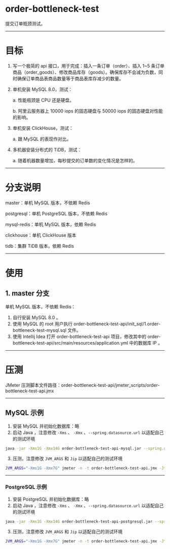 # order-bottleneck-test
提交订单瓶颈测试。

***

# 目标

1. 写一个极简的 api 接口，用于完成：插入一条订单（order）、插入 1~5 条订单商品（order_goods）、修改商品库存（goods）。确保库存不会减为负数，同时确保订单商品表商品数量等于商品表库存减少的数量。

2. 单机安装 MySQL 8.0，测试：

   a. 性能瓶颈是 CPU 还是硬盘。

   b. 阿里云服务器上 10000 iops 的固态硬盘与 50000 iops 的固态硬盘对性能的影响。

3. 单机安装 ClickHouse，测试：

   a. 跟 MySQL 的表现作对比。

4. 多机器安装分布式的 TiDB，测试：

   a. 随着机器数量增加，每秒提交的订单数的变化情况是怎样的。

***

# 分支说明

master：单机 MySQL 版本，不依赖 Redis

postgresql：单机 PostgreSQL 版本，不依赖 Redis

mysql-redis：单机 MySQL 版本，依赖 Redis

clickhouse：单机 ClickHouse 版本

tidb：集群 TiDB 版本，依赖 Redis

***

# 使用


## 1. master 分支

单机 MySQL 版本，不依赖 Redis：

1. 自行安装 MySQL 8.0 。
2. 使用 MySQL 的 root 用户执行 order-bottleneck-test-api/init_sql/1.order-bottleneck-test-mysql.sql 文件。
3. 使用 Intellij Idea 打开 order-bottleneck-test-api 项目，修改其中的 order-bottleneck-test-api/src/main/resources/application.yml 中的数据库 IP 。

---

# 压测

JMeter 压测脚本文件路径：order-bottleneck-test-api/jmeter_scripts/order-bottleneck-test-api.jmx

---

## MySQL 示例

1. 安装 MySQL 并初始化数据库：略
2. 启动 Java ，注意修改 `-Xms` 、 `-Xmx` 、`--spring.datasource.url` 以适配自己的测试环境

```sh
java -jar -Xms1G -Xmx14G order-bottleneck-test-api-mysql.jar --spring.datasource.url="jdbc:mysql://172.24.79.174:3306/order_bottleneck_test?useSSL=false&useUnicode=true&characterEncoding=UTF-8&zeroDateTimeBehavior=convertToNull&transformedBitIsBoolean=true&serverTimezone=GMT%2B8&nullCatalogMeansCurrent=true&allowPublicKeyRetrieval=true"
```

3. 压测，注意修改 `JVM_ARGS` 和 `Jip` 以适配自己的测试环境

```sh
JVM_ARGS="-Xms1G -Xmx7G" jmeter -n -t order-bottleneck-test-api.jmx -Jthreads=20 -Jrampup=2 -Jduration=180 -Jip=172.24.79.173 -l jmeter_res_threads20_rampup2_duration180.mysql.jtl
```

---

### PostgreSQL 示例

1. 安装 PostgreSQL 并初始化数据库：略
2. 启动 Java ，注意修改 `-Xms` 、 `-Xmx` 、`--spring.datasource.url` 以适配自己的测试环境

```sh
java -jar -Xms1G -Xmx14G order-bottleneck-test-api-postgresql.jar --spring.datasource.url="jdbc:postgresql://172.24.79.174:5432/order_bottleneck_test"
```

3. 压测，注意修改 `JVM_ARGS` 和 `Jip` 以适配自己的测试环境

```sh
JVM_ARGS="-Xms1G -Xmx7G" jmeter -n -t order-bottleneck-test-api.jmx -Jthreads=20 -Jrampup=2 -Jduration=180 -Jip=172.24.79.173 -l jmeter_res_threads20_rampup2_duration180.postgresql.jtl
```

